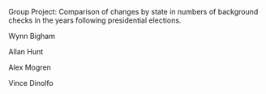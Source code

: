Group Project: Comparison of changes by state in numbers of background checks in the years following presidential elections.

Wynn Bigham

Allan Hunt

Alex Mogren

Vince Dinolfo
